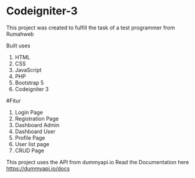 # Codeigniter-3
This project was created to fulfill the task of a test programmer from Rumahweb

Built uses 
1. HTML
2. CSS
3. JavaScript
4. PHP
5. Bootstrap 5
6. Codeigniter 3

#Fitur
1. Login Page
2. Registration Page
3. Dashboard Admin
4. Dashboard User
5. Profile Page
6. User list page
7. CRUD Page

This project uses the API from dummyapi.io
Read the Documentation here https://dummyapi.io/docs

